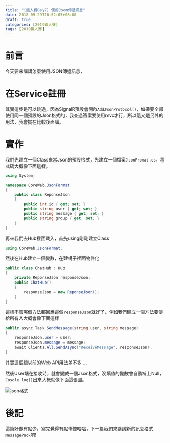 ```yaml
---
title: "[鐵人賽Day7] 使用Json傳遞訊息"
date: 2018-09-29T16:52:05+08:00
draft: true
categories: [2019鐵人賽]
tags: [2019鐵人賽]
---
```

# 前言
今天要來講講怎麼使用JSON傳遞訊息，

# 在Service註冊
其實這步是可以跳過，因為SignalR預設會開啟`AddJsonProtocol()`，如果要全部使用同一個預設的Json格式的，我查過答案要使用mvc才行，所以這又是另外的用法，我會擺在比較後面講。

# 實作
我們先建立一個Class來當Json的預設格式，先建立一個檔案`JsonFromat.cs`，程式碼大概像下面這樣。
``` cs
using System;

namespace CoreWeb.JsonFormat
{
    public class ReponseJson
    {
        public int id { get; set; }
        public string user { get; set; }
        public string message { get; set; }
        public string group { get; set; }
    }
}
```

再來我們去Hub裡面載入，首先using剛剛建立Class
``` cs
using CoreWeb.JsonFormat;
```
然後在Hub建立一個變數，在建構子裡面物件化
``` cs
public class ChatHub : Hub
{
    private ReponseJson responseJson;
    public ChatHub()
    {
        responseJson = new ReponseJson();
    }
}
```
這樣不管哪個方法都回應這個`responseJson`就好了，例如我們建立一個方法要傳給所有人大概會像下面這樣
``` cs
public async Task SendMessage(string user, string message)
{
    responseJson.user = user;
    responseJson.message = message;
    await Clients.All.SendAsync("ReceiveMessage", responseJson);
}
```
其實這個跟以前的Web API用法差不多....

然後User端在接收時，就會變成一個Json格式，沒填值的變數會自動補上Null，`Cosole.log()`出來大概就像下面這張圖。

![json格式](jsonformat.PNG)

# 後記
這篇好像有點少，寫完覺得有點慚愧哈哈，下一篇我們來講講新的訊息格式`MessagePack`吧!
